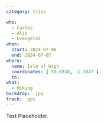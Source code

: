 ```yaml
---
category: trips

who:
  - Carlos
  - Alix
  - Evangelos
when:
  start: 2024-07-06
  end: 2024-07-07
where:
  name: Isle of Wigh
  coordinates: [ 50.6938, -1.3047 ]
  to:
what: 
  - Hiking
backdrop: .jpg
track: .gpx
---
```


Text Placeholder.